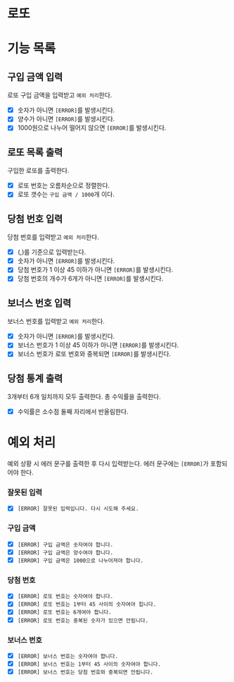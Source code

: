 # 로또

# 기능 목록

## 구입 금액 입력

로또 구입 금액을 입력받고 `예외 처리`한다.

- [x] 숫자가 아니면 `[ERROR]`를 발생시킨다.
- [x] 양수가 아니면 `[ERROR]`를 발생시킨다.
- [x] 1000원으로 나누어 떨어지 않으면 `[ERROR]`를 발생시킨다.

## 로또 목록 출력

구입한 로또를 출력한다.

- [x] 로또 번호는 오름차순으로 정렬한다.
- [x] 로또 갯수는 `구입 금액 / 1000`개 이다.

## 당첨 번호 입력

당첨 번호를 입력받고 `예외 처리`한다.

- [x] (,)를 기준으로 입력받는다.
- [x] 숫자가 아니면 `[ERROR]`를 발생시킨다.
- [x] 당첨 번호가 1 이상 45 이하가 아니면 `[ERROR]`를 발생시킨다.
- [x] 당첨 번호의 개수가 6개가 아니면 `[ERROR]`를 발생시킨다.

## 보너스 번호 입력

보너스 번호를 입력받고 `예외 처리`한다.

- [x] 숫자가 아니면 `[ERROR]`를 발생시킨다.
- [x] 보너스 번호가 1 이상 45 이하가 아니면 `[ERROR]`를 발생시킨다.
- [x] 보너스 번호가 로또 번호와 중복되면 `[ERROR]`를 발생시킨다.

## 당첨 통계 출력

3개부터 6개 일치까지 모두 출력한다.
총 수익률을 출력한다.

- [x] 수익률은 소수점 둘째 자리에서 반올림한다.

# 예외 처리

예외 상황 시 에러 문구를 출력한 후 다시 입력받는다.
에러 문구에는 `[ERROR]`가 포함되어야 한다.

### 잘못된 입력

- [x] `[ERROR] 잘못된 입력입니다. 다시 시도해 주세요.`

### 구입 금액

- [x] `[ERROR] 구입 금액은 숫자여야 합니다.`
- [x] `[ERROR] 구입 금액은 양수여야 합니다.`
- [x] `[ERROR] 구입 금액은 1000으로 나누어져야 합니다.`

### 당첨 번호

- [x] `[ERROR] 로또 번호는 숫자여야 합니다.`
- [x] `[ERROR] 로또 번호는 1부터 45 사이의 숫자여야 힙니다.`
- [x] `[ERROR] 로또 번호는 6개여야 합니다.`
- [x] `[ERROR] 로또 번호는 중복된 숫자가 있으면 안됩니다.`

### 보너스 번호

- [x] `[ERROR] 보너스 번호는 숫자여야 합니다.`
- [x] `[ERROR] 보너스 번호는 1부터 45 사이의 숫자여야 합니다.`
- [x] `[ERROR] 보너스 번호는 당첨 번호와 중복되면 안됩니다.`
